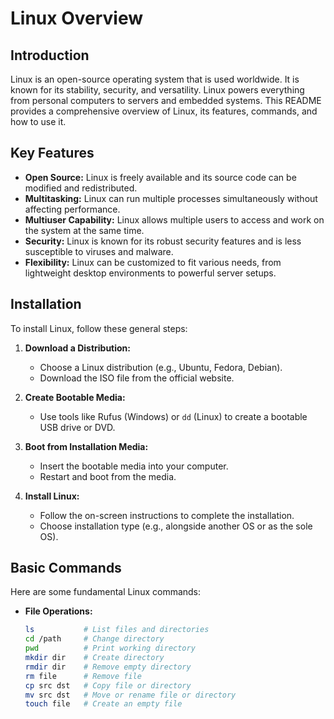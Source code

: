 # Linux Overview

## Introduction

Linux is an open-source operating system that is used worldwide.
It is known for its stability, security, and versatility.
Linux powers everything from personal computers to servers and embedded systems. 
This README provides a comprehensive overview of Linux, its features, commands, and how to use it.

## Key Features

- **Open Source:** Linux is freely available and its source code can be modified and redistributed.
- **Multitasking:** Linux can run multiple processes simultaneously without affecting performance.
- **Multiuser Capability:** Linux allows multiple users to access and work on the system at the same time.
- **Security:** Linux is known for its robust security features and is less susceptible to viruses and malware.
- **Flexibility:** Linux can be customized to fit various needs, from lightweight desktop environments to powerful server setups.

## Installation

To install Linux, follow these general steps:

1. **Download a Distribution:**
   - Choose a Linux distribution (e.g., Ubuntu, Fedora, Debian).
   - Download the ISO file from the official website.

2. **Create Bootable Media:**
   - Use tools like Rufus (Windows) or `dd` (Linux) to create a bootable USB drive or DVD.

3. **Boot from Installation Media:**
   - Insert the bootable media into your computer.
   - Restart and boot from the media.

4. **Install Linux:**
   - Follow the on-screen instructions to complete the installation.
   - Choose installation type (e.g., alongside another OS or as the sole OS).

## Basic Commands

Here are some fundamental Linux commands:

- **File Operations:**
  ```bash
  ls           # List files and directories
  cd /path     # Change directory
  pwd          # Print working directory
  mkdir dir    # Create directory
  rmdir dir    # Remove empty directory
  rm file      # Remove file
  cp src dst   # Copy file or directory
  mv src dst   # Move or rename file or directory
  touch file   # Create an empty file
